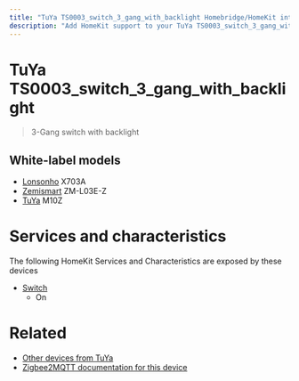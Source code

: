 ```yaml
---
title: "TuYa TS0003_switch_3_gang_with_backlight Homebridge/HomeKit integration"
description: "Add HomeKit support to your TuYa TS0003_switch_3_gang_with_backlight, using Homebridge, Zigbee2MQTT and homebridge-z2m."
---
```

<!---
This file has been GENERATED using src/docgen/docgen.ts
DO NOT EDIT THIS FILE MANUALLY!
-->
# TuYa TS0003_switch_3_gang_with_backlight
> 3-Gang switch with backlight


## White-label models
* [Lonsonho](../index.md#lonsonho) X703A
* [Zemismart](../index.md#zemismart) ZM-L03E-Z
* [TuYa](../index.md#tuya) M10Z

# Services and characteristics
The following HomeKit Services and Characteristics are exposed by
these devices

* [Switch](../../switch.md)
  * On


# Related
* [Other devices from TuYa](../index.md#tuya)
* [Zigbee2MQTT documentation for this device](https://www.zigbee2mqtt.io/devices/TS0003_switch_3_gang_with_backlight.html)